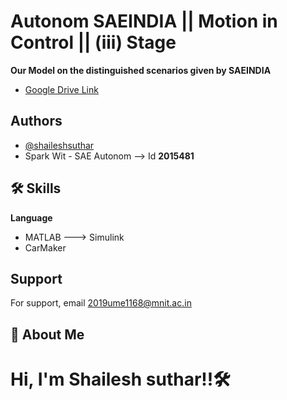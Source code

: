 # Autonom SAEINDIA || Motion in Control || (iii) Stage

**Our Model on the distinguished scenarios given by SAEINDIA**

- [Google Drive Link](https://drive.google.com/drive/folders/1G4Om6nBCAX9HHwzGmUsXDO9b8NoFh_TP)



## Authors

- [@shaileshsuthar](https://github.com/shaileshsuthar675/)
- Spark Wit - SAE Autonom --> Id **2015481**


## 🛠 Skills
**Language**
- MATLAB ---> Simulink
- CarMaker



## Support

For support, email 2019ume1168@mnit.ac.in


## 🚀 About Me
# Hi, I'm Shailesh suthar!!🛠
